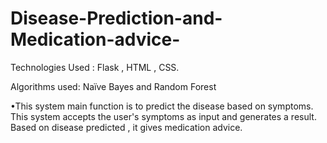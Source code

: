 # Disease-Prediction-and-Medication-advice-
Technologies Used : Flask , HTML , CSS.

Algorithms used: Naïve Bayes and Random Forest

•This system main function is to predict the disease based on symptoms. This system accepts the user's
symptoms as input and generates a result. Based on disease predicted , it gives medication advice.
